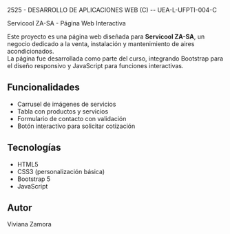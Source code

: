 2525 - DESARROLLO DE APLICACIONES WEB (C) -- UEA-L-UFPTI-004-C

 Servicool ZA-SA - Página Web Interactiva

Este proyecto es una página web diseñada para **Servicool ZA-SA**, un negocio dedicado a la venta, instalación y mantenimiento de aires acondicionados.  
La página fue desarrollada como parte del curso, integrando Bootstrap para el diseño responsivo y JavaScript para funciones interactivas.

## Funcionalidades
- Carrusel de imágenes de servicios
- Tabla con productos y servicios
- Formulario de contacto con validación
- Botón interactivo para solicitar cotización

## Tecnologías
- HTML5
- CSS3 (personalización básica)
- Bootstrap 5
- JavaScript

## Autor
Viviana Zamora